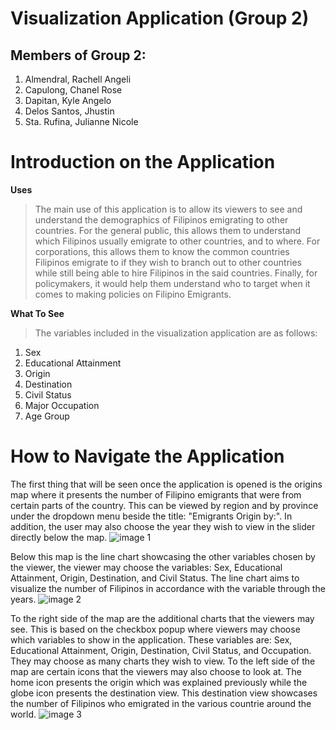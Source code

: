 # Visualization Application (Group 2)

## Members of Group 2:
1. Almendral, Rachell Angeli
2. Capulong, Chanel Rose 
3. Dapitan, Kyle Angelo
4. Delos Santos, Jhustin
5. Sta. Rufina, Julianne Nicole

# Introduction on the Application
**Uses**
> The main use of this application is to allow its viewers to see and understand the demographics of Filipinos emigrating to other countries. For the general public, this allows them to understand which Filipinos usually emigrate to other countries, and to where. For corporations, this allows them to know the common countries Filipinos emigrate to if they wish to branch out to other countries while still being able to hire Filipinos in the said countries. Finally, for policymakers, it would help them understand who to target when it comes to making policies on Filipino Emigrants.

**What To See**
> The variables included in the visualization application are as follows:
1. Sex
2. Educational Attainment
3. Origin
4. Destination
5. Civil Status
6. Major Occupation
7. Age Group

# How to Navigate the Application
The first thing that will be seen once the application is opened is the origins map where it presents the number of Filipino emigrants that were from certain parts of the country. This can be viewed by region and by province under the dropdown menu beside the title: "Emigrants Origin by:". In addition, the user may also choose the year they wish to view in the slider directly below the map.
![image 1](https://github.com/kyaaan/DATA101_Project/tree/main/src/images/1.png)

Below this map is the line chart showcasing the other variables chosen by the viewer, the viewer may choose the variables: Sex, Educational Attainment, Origin, Destination, and Civil Status. The line chart aims to visualize the number of Filipinos in accordance with the variable through the years.
![image 2](https://github.com/kyaaan/DATA101_Project/tree/main/src/images/3.png) 

To the right side of the map are the additional charts that the viewers may see. This is based on the checkbox popup where viewers may choose which variables to show in the application. These variables are: Sex, Educational Attainment, Origin, Destination, Civil Status, and Occupation. They may choose as many charts they wish to view. 
To the left side of the map are certain icons that the viewers may also choose to look at. The home icon presents the origin which was explained previously while the globe icon presents the destination view. This destination view showcases the number of Filipinos who emigrated in the various countrie around the world.
![image 3](https://github.com/kyaaan/DATA101_Project/tree/main/src/images/4.png) 

